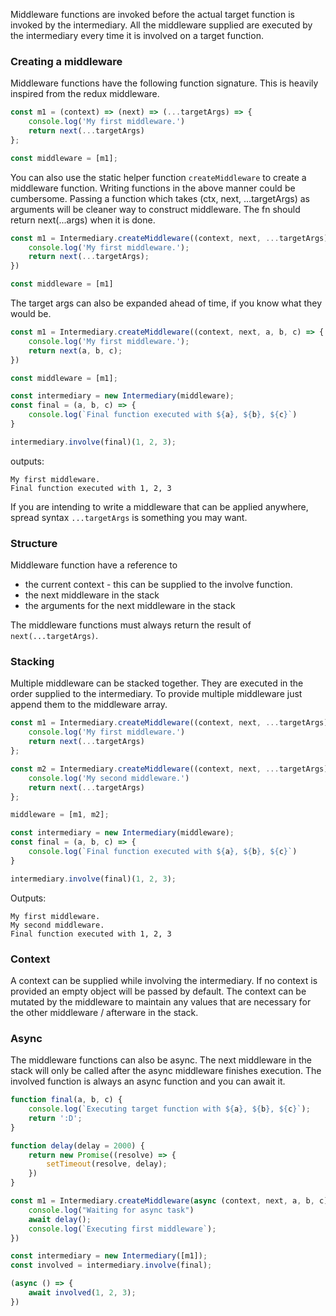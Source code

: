 
Middleware functions are invoked before the actual target function is invoked
by the intermediary. All the middleware supplied are executed by the intermediary every 
time it is involved on a target function.


### Creating a middleware
Middleware functions have the following function signature. 
This is heavily inspired from the redux middleware.

```js
const m1 = (context) => (next) => (...targetArgs) => {
    console.log('My first middleware.')
    return next(...targetArgs)
};

const middleware = [m1];
```
You can also use the static helper function `createMiddleware` to create a middleware
function. Writing functions in the above manner could be cumbersome.
Passing a function which takes (ctx, next, ...targetArgs) as arguments 
will be cleaner way to construct middleware.
The fn should return next(...args) when it is done.

```js
const m1 = Intermediary.createMiddleware((context, next, ...targetArgs) => {
    console.log('My first middleware.');
    return next(...targetArgs);
})

const middleware = [m1]
```

The target args can also be expanded ahead of time, if you know what they would be.

```js
const m1 = Intermediary.createMiddleware((context, next, a, b, c) => {
    console.log('My first middleware.');
    return next(a, b, c);
})

const middleware = [m1];

const intermediary = new Intermediary(middleware);
const final = (a, b, c) => {
    console.log(`Final function executed with ${a}, ${b}, ${c}`)
}

intermediary.involve(final)(1, 2, 3);
```

outputs:
```
My first middleware.
Final function executed with 1, 2, 3
```

If you are intending to write a middleware that can be applied anywhere,
spread syntax `...targetArgs` is something you may want.

### Structure
Middleware function have a reference to 
* the current context - this can be supplied to the involve function.
* the next middleware in the stack
* the arguments for the next middleware in the stack

The middleware functions must always return the result of `next(...targetArgs)`. 

### Stacking
Multiple middleware can be stacked together. 
They are executed in the order supplied to the intermediary. To provide multiple middleware just 
append them to the middleware array.

```js
const m1 = Intermediary.createMiddleware((context, next, ...targetArgs) => {
    console.log('My first middleware.')
    return next(...targetArgs)
};

const m2 = Intermediary.createMiddleware((context, next, ...targetArgs) => {
    console.log('My second middleware.')
    return next(...targetArgs)
};

middleware = [m1, m2];

const intermediary = new Intermediary(middleware);
const final = (a, b, c) => {
    console.log(`Final function executed with ${a}, ${b}, ${c}`)
}

intermediary.involve(final)(1, 2, 3);
```

Outputs:
```
My first middleware.
My second middleware.
Final function executed with 1, 2, 3
```

### Context
A context can be supplied while involving the intermediary.
If no context is provided an empty object will be passed by default.
The context can be mutated by the middleware to maintain any values that
are necessary for the other middleware / afterware in the stack.

### Async
The middleware functions can also be async. The next middleware in the stack
will only be called after the async middleware finishes execution. The involved function is 
always an async function and you can await it.

```js
function final(a, b, c) {
    console.log(`Executing target function with ${a}, ${b}, ${c}`);
    return ':D';
}

function delay(delay = 2000) {
    return new Promise((resolve) => {
        setTimeout(resolve, delay);
    })
}

const m1 = Intermediary.createMiddleware(async (context, next, a, b, c) => {
    console.log("Waiting for async task")
    await delay();
    console.log(`Executing first middleware`);
})

const intermediary = new Intermediary([m1]);
const involved = intermediary.involve(final);

(async () => {
    await involved(1, 2, 3);
})
```


